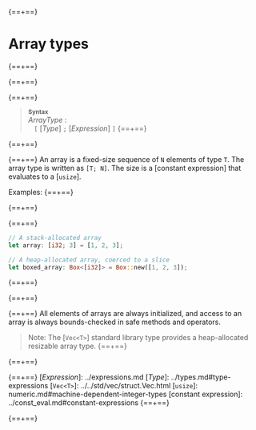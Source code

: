 {==+==}
# Array types
{==+==}

{==+==}


{==+==}
> **<sup>Syntax</sup>**\
> _ArrayType_ :\
> &nbsp;&nbsp; `[` [_Type_] `;` [_Expression_] `]`
{==+==}

{==+==}


{==+==}
An array is a fixed-size sequence of `N` elements of type `T`. The array type
is written as `[T; N]`. The size is a [constant expression] that evaluates to a
[`usize`].

Examples:
{==+==}

{==+==}


{==+==}
```rust
// A stack-allocated array
let array: [i32; 3] = [1, 2, 3];

// A heap-allocated array, coerced to a slice
let boxed_array: Box<[i32]> = Box::new([1, 2, 3]);
```
{==+==}

{==+==}


{==+==}
All elements of arrays are always initialized, and access to an array is
always bounds-checked in safe methods and operators.

> Note: The [`Vec<T>`] standard library type provides a heap-allocated resizable
> array type.
{==+==}

{==+==}


{==+==}
[_Expression_]: ../expressions.md
[_Type_]: ../types.md#type-expressions
[`Vec<T>`]: ../../std/vec/struct.Vec.html
[`usize`]: numeric.md#machine-dependent-integer-types
[constant expression]: ../const_eval.md#constant-expressions
{==+==}

{==+==}